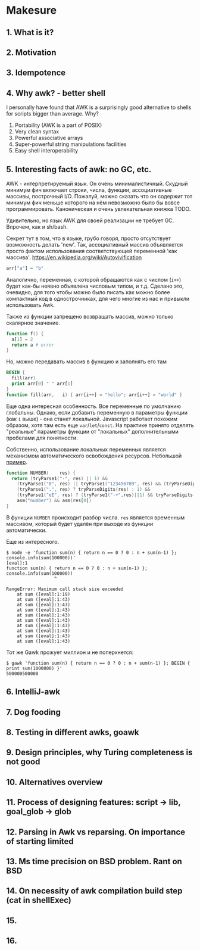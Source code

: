 # Makesure
## 1. What is it?
## 2. Motivation
## 3. Idempotence
## 4. Why awk? - better shell

I personally have found that AWK is a surprisingly good alternative to shells for scripts bigger than average.
Why?

1. Portability (AWK is a part of POSIX)
2. Very clean syntax
3. Powerful associative arrays
4. Super-powerful string manipulations facilities
5. Easy shell interoperability

## 5. Interesting facts of awk: no GC, etc.

AWK - интерпретируемый язык. Он очень минималистичный. 
Скудный минимум фич включает строки, числа, функции, ассоциативные массивы, построчный I/O. 
Пожалуй, можно сказать что он содержит тот минимум фич меньше которого на нём невозможно было бы вовсе программировать.
Каноническая и очень увлекательная книжка TODO.

Удивительно, но язык AWK для своей реализации не требует GC. Впрочем, как и sh/bash.

Секрет тут в том, что в языке, грубо говоря, просто отсутствует возможность делать 'new'. Так, ассоциативный массив объявляется просто фактом использования соответствующей переменной 'как массива'. https://en.wikipedia.org/wiki/Autovivification

```awk
arr["a"] = "b"
```
 
Аналогично, переменная, с которой обращаются как с числом (`i++`) будет как-бы неявно объявлена числовым типом, и т.д.
Сделано это, очевидно, для того чтобы можно было писать как можно более компактный код в однострочниках, для чего многие из нас и привыкли использовать Awk.

Также из функции запрещено возвращать массив, можно только скалярное значение.

```awk
function f() {
  a[1] = 2
  return a # error
}

```
Но, можно передавать массив в функцию и заполнять его там
                                                 
```awk
BEGIN { 
  fill(arr)
  print arr[0] " " arr[1] 
}
function fill(arr,   i) { arr[i++] = "hello"; arr[i++] = "world" }
```

Еще одна интересная особенность. Все переменные по умолчанию глобальны. Однако, если добавить переменную в параметры функции (как `i` выше) - она станет локальной. Javascript работает похожим образом, хотя там есть еще `var`/`let`/`const`.
На практике принято отделять "реальные" параметры функции от "локальных" дополнительными пробелами для понятности.

Собственно, использование локальных переменных является механизмом автоматического освобождения ресурсов. Небольшой [пример](https://github.com/xonixx/gron.awk/blob/main/gron.awk#L81).
```awk
function NUMBER(    res) {
  return (tryParse1("-", res) || 1) &&
    (tryParse1("0", res) || tryParse1("123456789", res) && (tryParseDigits(res)||1)) &&
    (tryParse1(".", res) ? tryParseDigits(res) : 1) &&
    (tryParse1("eE", res) ? (tryParse1("-+",res)||1) && tryParseDigits(res) : 1) &&
    asm("number") && asm(res[0])
}
```

В функции `NUMBER` происходит разбор числа. `res` является временным массивом, который будет удалён при выходе из функции автоматически. 


Еще из интересного. 

```
$ node -e 'function sum(n) { return n == 0 ? 0 : n + sum(n-1) }; console.info(sum(100000))'
[eval]:1
function sum(n) { return n == 0 ? 0 : n + sum(n-1) }; console.info(sum(100000))
                  ^

RangeError: Maximum call stack size exceeded
    at sum ([eval]:1:19)
    at sum ([eval]:1:43)
    at sum ([eval]:1:43)
    at sum ([eval]:1:43)
    at sum ([eval]:1:43)
    at sum ([eval]:1:43)
    at sum ([eval]:1:43)
    at sum ([eval]:1:43)
    at sum ([eval]:1:43)
    at sum ([eval]:1:43)
```

Тот же Gawk прожует миллион и не поперхнется:
   
```
$ gawk 'function sum(n) { return n == 0 ? 0 : n + sum(n-1) }; BEGIN { print sum(1000000) }'
500000500000
```


## 6. IntelliJ-awk
## 7. Dog fooding
## 8. Testing in different awks, goawk
## 9. Design principles, why Turing completeness is not good
## 10. Alternatives overview
## 11. Process of designing features: script -> lib, goal_glob -> glob
## 12. Parsing in Awk vs reparsing. On importance of starting limited
## 13. Ms time precision on BSD problem. Rant on BSD
## 14. On necessity of awk compilation build step (cat in shellExec)
## 15.
## 16.